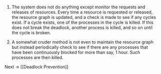 1. The system does not do anything except monitor the requests and releases of resources. Every time a resource is requested or released, the resource graph is updated, and a check is made to see if any cycles exist. If a cycle exists, one of the processes in the cycle is killed. If this does not break the deadlock, another process is killed, and so on until the cycle is broken.

2. A somewhat cruder method is not even to maintain the resource graph but instead periodically check to see if there are any processes that have been continuously blocked for more than say, 1 hour. Such processes are then killed.

Next → [[Deadlock Prevention]]
